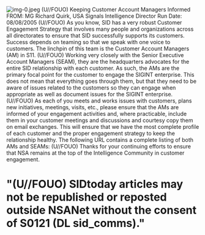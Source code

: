 ![img-0.jpeg](img-0.jpeg)
(U//FOUO) Keeping Customer Account Managers Informed
FROM: MG Richard Quirk, USA Signals Intelligence Director Run Date: 08/08/2005
(U//FOUO) As you know, SID has a very robust Customer Engagement Strategy that involves many people and organizations across all directorates to ensure that SID successfully supports its customers. Success depends on teaming so that we speak with one voice to customers. The linchpin of this team is the Customer Account Managers (AM) in S11.
(U//FOUO) Working very closely with the Senior Executive Account Managers (SEAM), they are the headquarters advocates for the entire SID relationship with each customer. As such, the AMs are the primary focal point for the customer to engage the SIGINT enterprise. This does not mean that everything goes through them, but that they need to be aware of issues related to the customers so they can engage when appropriate as well as document issues for the SIGINT enterprise.
(U//FOUO) As each of you meets and works issues with customers, plans new initiatives, meetings, visits, etc., please ensure that the AMs are informed of your engagement activities and, where practicable, include them in your customer meetings and discussions and courtesy copy them on email exchanges. This will ensure that we have the most complete profile of each customer and the proper engagement strategy to keep the relationship healthy. The following URL contains a complete listing of both AMs and SEAMs:
(U//FOUO) Thanks for your continuing efforts to ensure that NSA remains at the top of the Intelligence Community in customer engagement.

# "(U//FOUO) SIDtoday articles may not be republished or reposted outside NSANet without the consent of S0121 (DL sid_comms)."

